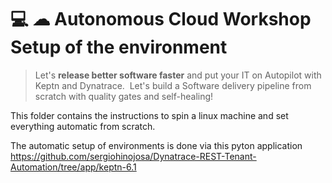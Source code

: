 # 💻 ☁ Autonomous Cloud Workshop Setup of the environment

> Let's **release better software faster** and put your IT on Autopilot with Keptn and Dynatrace. 
> Let's build a Software delivery pipeline from scratch with quality gates and self-healing!
 
 This folder contains the instructions to spin a linux machine and set everything automatic from scratch.

The automatic setup of environments is done via this pyton application
https://github.com/sergiohinojosa/Dynatrace-REST-Tenant-Automation/tree/app/keptn-6.1

